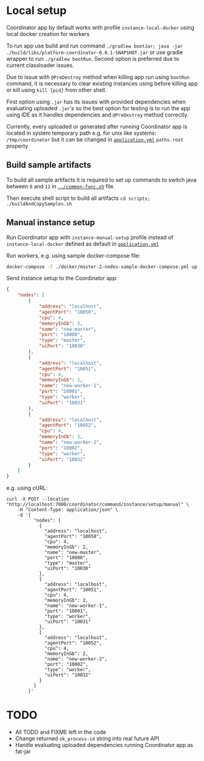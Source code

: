 # Local setup

Coordinator app by default works with profile `instance-local-docker` using local docker creation for workers

To run app use build and run command `./gradlew bootJar; java -jar ./build/libs/platform-coordinator-0.0.1-SNAPSHOT.jar`
or use gradle wrapper to run `./gradlew bootRun`. Second option is preferred due to current classloader issues.

Due to issue with `@PreDestroy` method when killing app run using `bootRun` command, it is necessary to clear existing
instances using before killing app or kill using `kill {pid}` from other shell.

First option using `.jar` has its issues with provided dependencies when evaluating uploaded `.jar`'s so the best option
for testing is to run the app using IDE as it handles dependencies and `@PreDestroy` method correctly.

Currently, every uploaded or generated after running Coordinator app is located in system temporary path e.g. for unix
like systems: `/tmp/coordinator` but it can be changed
in [`application.yml`](./src/main/resources/application.yml) `paths.root` property

## Build sample artifacts

To build all sample artifacts it is required to set up commands to switch java between `8` and `12`
in [`../common-func.sh`](../common-func.sh) file.

Then execute shell script to build all artifacts `cd scripts; ./buildAndCopySamples.sh`

## Manual instance setup

Run Coordinator app with `instance-manual-setup` profile instead of `instance-local-docker` defined as default
in [`application.yml`](./src/main/resources/application.yml)

Run workers, e.g. using sample docker-compose file:

```bash
docker-compose -f ./docker/master-2-nodes-sample-docker-compose.yml up -d
```

Send instance setup to the Coordinator app:

```json
{
    "nodes": [
        {
            "address": "localhost",
            "agentPort": "10050",
            "cpu": 4,
            "memoryInGb": 2,
            "name": "new-master",
            "port": "10000",
            "type": "master",
            "uiPort": "10030"
        },
        {
            "address": "localhost",
            "agentPort": "10051",
            "cpu": 4,
            "memoryInGb": 2,
            "name": "new-worker-1",
            "port": "10001",
            "type": "worker",
            "uiPort": "10031"
        },
        {
            "address": "localhost",
            "agentPort": "10052",
            "cpu": 4,
            "memoryInGb": 2,
            "name": "new-worker-2",
            "port": "10002",
            "type": "worker",
            "uiPort": "10032"
        }
    ]
}
```

e.g. using cURL:

```
curl -X POST --location "http://localhost:7000/coordinator/command/instance/setup/manual" \
    -H "Content-Type: application/json" \
    -d '{
          "nodes": [
            {
              "address": "localhost",
              "agentPort": "10050",
              "cpu": 4,
              "memoryInGb": 2,
              "name": "new-master",
              "port": "10000",
              "type": "master",
              "uiPort": "10030"
            },
            {
              "address": "localhost",
              "agentPort": "10051",
              "cpu": 4,
              "memoryInGb": 2,
              "name": "new-worker-1",
              "port": "10001",
              "type": "worker",
              "uiPort": "10031"
            },
            {
              "address": "localhost",
              "agentPort": "10052",
              "cpu": 4,
              "memoryInGb": 2,
              "name": "new-worker-2",
              "port": "10002",
              "type": "worker",
              "uiPort": "10032"
            }
          ]
        }'
```

# TODO

- All TODO and FIXME left in the code
- Change returned `ok_process-id` string into real future API
- Handle evaluating uploaded dependencies running Coordinator app as fat-jar
